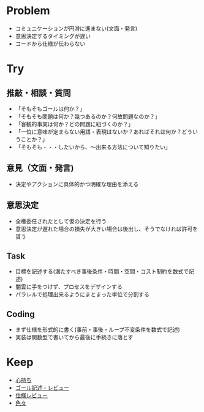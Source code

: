 Problem
===========

* コミュニケーションが円滑に進まない(文面・発言)
* 意思決定するタイミングが遅い
* コードから仕様が伝わらない


Try
===================

推敲・相談・質問
-----------------
* 「そもそもゴールは何か？」
* 「そもそも問題は何か？幾つあるのか？何故問題なのか？」
* 「客観的事実は何か？どの問題に紐づくのか？」
* 「一位に意味が定まらない用語・表現はないか？あればそれは何か？どういうことか？」
* 「そもそも・・・したいから、〜出来る方法について知りたい」

意見（文面・発言)
-------------------
* 決定やアクションに具体的かつ明確な理由を添える

意思決定
------------

* 全権委任されたとして仮の決定を行う
* 意思決定が遅れた場合の損失が大きい場合は後出し、そうでなければ許可を貰う


Task
------

* 目標を記述する(満たすべき事後条件・時間・空間・コスト制約を数式で記述)
* 闇雲に手をつけず、プロセスをデザインする
* パラレルで処理出来るようにまとまった単位で分割する


Coding
---------
* まず仕様を形式的に書く(事前・事後・ループ不変条件を数式で記述)
* 実装は関数型で書いてから最後に手続きに落とす


Keep
===================

* [心持ち](config/always.md)
* [ゴール記述・レビュー](config/goal.md)
* [仕様レビュー](config/spec.md)
* [色々](config/etc.md)



